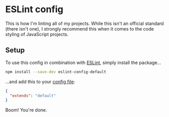 # ESLint config

This is how I'm linting all of my projects. While this isn't an official standard (there isn't one), I strongly recommend this when it comes to the code styling of JavaScript projects.

## Setup

To use this config in combination with [ESLint](http://eslint.org), simply install the package...

```bash
npm install --save-dev eslint-config-default
```

...and add this to your [config file](http://eslint.org/docs/user-guide/configuring):

```json
{
  "extends": "default"
}
```

Boom! You're done.
